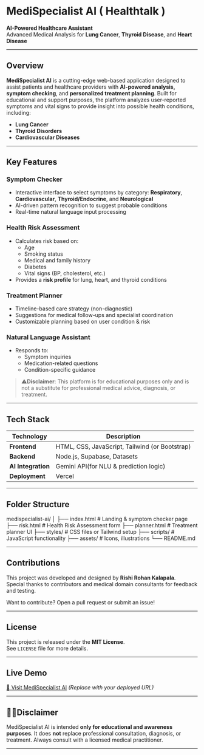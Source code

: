 # MediSpecialist AI ( Healthtalk )

**AI-Powered Healthcare Assistant**  
Advanced Medical Analysis for **Lung Cancer**, **Thyroid Disease**, and **Heart Disease**

---

## Overview

**MediSpecialist AI** is a cutting-edge web-based application designed to assist patients and healthcare providers with **AI-powered analysis, symptom checking**, and **personalized treatment planning**. Built for educational and support purposes, the platform analyzes user-reported symptoms and vital signs to provide insight into possible health conditions, including:

- **Lung Cancer**
- **Thyroid Disorders**
- **Cardiovascular Diseases**

---

## Key Features

### Symptom Checker
- Interactive interface to select symptoms by category: **Respiratory**, **Cardiovascular**, **Thyroid/Endocrine**, and **Neurological**
- AI-driven pattern recognition to suggest probable conditions
- Real-time natural language input processing

### Health Risk Assessment
- Calculates risk based on:
  - Age
  - Smoking status
  - Medical and family history
  - Diabetes
  - Vital signs (BP, cholesterol, etc.)
- Provides a **risk profile** for lung, heart, and thyroid conditions

### Treatment Planner
- Timeline-based care strategy (non-diagnostic)
- Suggestions for medical follow-ups and specialist coordination
- Customizable planning based on user condition & risk

### Natural Language Assistant
- Responds to:
  - Symptom inquiries
  - Medication-related questions
  - Condition-specific guidance

> ⚠**Disclaimer**: This platform is for educational purposes only and is not a substitute for professional medical advice, diagnosis, or treatment.

---

## Tech Stack

| Technology         | Description                      |
|--------------------|----------------------------------|
| **Frontend**        | HTML, CSS, JavaScript, Tailwind (or Bootstrap) |
| **Backend**         | Node.js, Supabase, Datasets |
| **AI Integration**  | Gemini API(for NLU & prediction logic) |
| **Deployment**      | Vercel|

---

## Folder Structure 

medispecialist-ai/
│
├── index.html # Landing & symptom checker page
├── risk.html # Health Risk Assessment form
├── planner.html # Treatment planner UI
├── styles/ # CSS files or Tailwind setup
├── scripts/ # JavaScript functionality
├── assets/ # Icons, illustrations
└── README.md

---

## Contributions

This project was developed and designed by **Rishi Rohan Kalapala**.  
Special thanks to contributors and medical domain consultants for feedback and testing.

Want to contribute? Open a pull request or submit an issue!

---

## License

This project is released under the **MIT License**.  
See `LICENSE` file for more details.

---

## Live Demo

[🔗 Visit MediSpecialist AI](#) *(Replace with your deployed URL)*

---

## 🙋‍♂Disclaimer

MediSpecialist AI is intended **only for educational and awareness purposes**. It does **not** replace professional consultation, diagnosis, or treatment. Always consult with a licensed medical practitioner.

---
